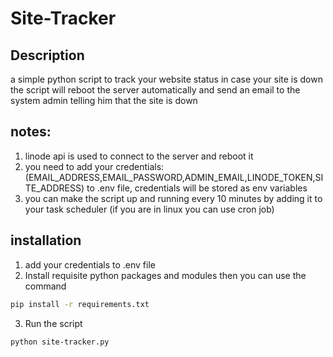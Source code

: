# Site-Tracker

## Description 

a simple python script to track your website status in case your site is down the script will reboot the server automatically 
and send an email to the system admin telling him that the site is down


## notes:
  1. linode api is used to connect to the server and reboot it
  1. you need to add your credentials: (EMAIL_ADDRESS,EMAIL_PASSWORD,ADMIN_EMAIL,LINODE_TOKEN,SITE_ADDRESS) to .env file, credentials will be stored as env variables 
  1. you can make the script up and running every 10 minutes by adding it to your task scheduler (if you are in linux you can use cron job)
  
  ## installation 

1. add your credentials to .env file
1. Install requisite python packages and modules then you can use the command
```bash
pip install -r requirements.txt
```
3. Run the script
```bash
python site-tracker.py
```
